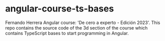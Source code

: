 # angular-course-ts-bases
Fernando Herrera Angular course: 'De cero a experto - Edición 2023'. This repo contains the source code of the 3d section of the course which contains TypeScript bases to start programming in Angular.
